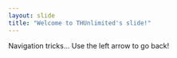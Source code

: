 ```yaml
---
layout: slide
title: "Welcome to THUnlimited's slide!"
---
```

Navigation tricks...
Use the left arrow to go back!
